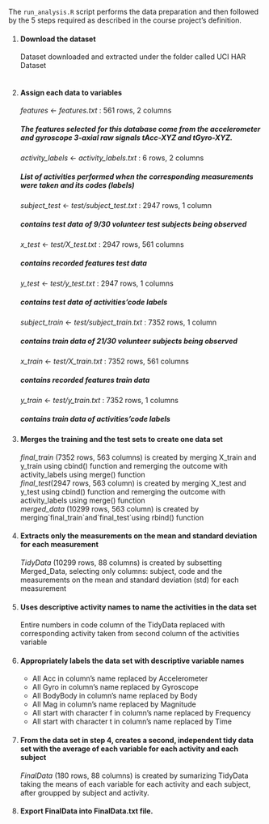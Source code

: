 The `run_analysis.R` script performs the data preparation and then followed by the 5 steps required as described in the course project’s definition.
<ol>
<li> <h4>Download the dataset</h4>
Dataset downloaded and extracted under the folder called UCI HAR Dataset</li><br>

<li> <h4>Assign each data to variables</h4>
<i>features</i> <- <i>features.txt</i> : 561 rows, 2 columns<br>
<h5>The features selected for this database come from the accelerometer and gyroscope 3-axial raw signals tAcc-XYZ and tGyro-XYZ.</h5>
<i>activity_labels</i> <- <i>activity_labels.txt</i> : 6 rows, 2 columns<br>
<h5>List of activities performed when the corresponding measurements were taken and its codes (labels)</h5>
<i>subject_test</i> <- <i>test/subject_test.txt</i> : 2947 rows, 1 column<br>
<h5>contains test data of 9/30 volunteer test subjects being observed</h5>
<i>x_test</i> <- <i>test/X_test.txt</i> : 2947 rows, 561 columns<br>
<h5>contains recorded features test data</h5>
<i>y_test</i> <- <i>test/y_test.txt</i> : 2947 rows, 1 columns<br>
<h5>contains test data of activities’code labels</h5>
<i>subject_train</i> <- <i>test/subject_train.txt</i> : 7352 rows, 1 column<br>
<h5>contains train data of 21/30 volunteer subjects being observed</h5>
<i>x_train</i> <- <i>test/X_train.txt</i> : 7352 rows, 561 columns<br>
<h5>contains recorded features train data</h5>
<i>y_train</i> <- <i>test/y_train.txt</i> : 7352 rows, 1 columns<br>
<h5>contains train data of activities’code labels</h5></li>

<li> <h4>Merges the training and the test sets to create one data set</h4>
<i>final_train</i> (7352 rows, 563 columns) is created by merging X_train and y_train using cbind() function and remerging the outcome with activity_labels using merge() function<br>
<i>final_test</i>(2947 rows, 563 column) is created by merging X_test and y_test using cbind() function and remerging the outcome with activity_labels using merge() function<br>
<i>merged_data</i> (10299 rows, 563 column) is created by merging`final_train`and`final_test`using rbind() function<br></li>

<li> <h4>Extracts only the measurements on the mean and standard deviation for each measurement</h4>
<i>TidyData</i> (10299 rows, 88 columns) is created by subsetting Merged_Data, selecting only columns: subject, code and the measurements on the mean and standard deviation (std) for each measurement<br>
</li>
<li> <h4>Uses descriptive activity names to name the activities in the data set</h4>
Entire numbers in code column of the TidyData replaced with corresponding activity taken from second column of the activities variable<br></li>

<li> <h4>Appropriately labels the data set with descriptive variable names</h4>
<ul>
<li>All Acc in column’s name replaced by Accelerometer</li>
<li>All Gyro in column’s name replaced by Gyroscope</li>
<li>All BodyBody in column’s name replaced by Body</li>
<li>All Mag in column’s name replaced by Magnitude</li>
<li>All start with character f in column’s name replaced by Frequency</li>
<li>All start with character t in column’s name replaced by Time</li>
</ul>
<li> <h4>From the data set in step 4, creates a second, independent tidy data set with the average of each variable for each activity and each subject</h4>
<i>FinalData</i> (180 rows, 88 columns) is created by sumarizing TidyData taking the means of each variable for each activity and each subject, after groupped by subject and activity.<br>
</li>
<li> <h4>Export FinalData into FinalData.txt file.</h4>
</li>
</ol>
